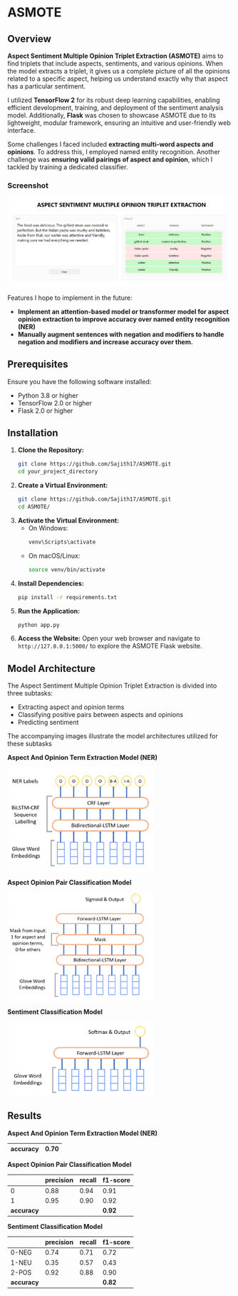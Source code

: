 # ASMOTE

## Overview

**Aspect Sentiment Multiple Opinion Triplet Extraction (ASMOTE)** aims to find triplets that include aspects, sentiments, and various opinions. When the model extracts a triplet, it gives us a complete picture of all the opinions related to a specific aspect, helping us understand exactly why that aspect has a particular sentiment.

I utilized **TensorFlow 2** for its robust deep learning capabilities, enabling efficient development, training, and deployment of the sentiment analysis model. Additionally, **Flask** was chosen to showcase ASMOTE due to its lightweight, modular framework, ensuring an intuitive and user-friendly web interface.

Some challenges I faced included **extracting multi-word aspects and opinions**. To address this, I employed named entity recognition. Another challenge was **ensuring valid pairings of aspect and opinion**, which I tackled by training a dedicated classifier.

### Screenshot

![Screenshot](images/Screenshot.png)

Features I hope to implement in the future:

- **Implement an attention-based model or transformer model for aspect opinion extraction to improve accuracy over named entity recognition (NER)**
- **Manually augment sentences with negation and modifiers to handle negation and modifiers and increase accuracy over them.**

## Prerequisites

Ensure you have the following software installed:

- Python 3.8 or higher
- TensorFlow 2.0 or higher
- Flask 2.0 or higher

## Installation

1.  **Clone the Repository:**
    ```bash
    git clone https://github.com/Sajith17/ASMOTE.git
    cd your_project_directory
    ```
2.  **Create a Virtual Environment:**
    ```bash
    git clone https://github.com/Sajith17/ASMOTE.git
    cd ASMOTE/
    ```
3.  **Activate the Virtual Environment:**
    - On Windows:
      ```bash
      venv\Scripts\activate
      ```
    - On macOS/Linux:
      ```bash
      source venv/bin/activate
      ```
4.  **Install Dependencies:**
    ```bash
    pip install -r requirements.txt
    ```
5.  **Run the Application:**
    ```bash
    python app.py
    ```
6.  **Access the Website:**
    Open your web browser and navigate to `http://127.0.0.1:5000/` to explore the ASMOTE Flask website.

## Model Architecture

The Aspect Sentiment Multiple Opinion Triplet Extraction is divided into three subtasks:

- Extracting aspect and opinion terms
- Classifying positive pairs between aspects and opinions
- Predicting sentiment

The accompanying images illustrate the model architectures utilized for these subtasks

**Aspect And Opinion Term Extraction Model (NER)**

<img src="images/image1.png" width="65%">

**Aspect Opinion Pair Classification Model**

<img src="images/image2.png" width="65%">

**Sentiment Classification Model**

<img src="images/image3.png" width="65%">

## Results

**Aspect And Opinion Term Extraction Model (NER)**

| accuracy | 0.70 |
| -------- | ---- |

**Aspect Opinion Pair Classification Model**

|              | precision | recall | f1-score |
| ------------ | --------- | ------ | -------- |
| 0            | 0.88      | 0.94   | 0.91     |
| 1            | 0.95      | 0.90   | 0.92     |
| **accuracy** |           |        | **0.92** |

**Sentiment Classification Model**

|              | precision | recall | f1-score |
| ------------ | --------- | ------ | -------- |
| 0-NEG        | 0.74      | 0.71   | 0.72     |
| 1-NEU        | 0.35      | 0.57   | 0.43     |
| 2-POS        | 0.92      | 0.88   | 0.90     |
| **accuracy** |           |        | **0.82** |
